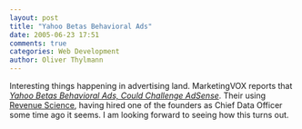 ```yaml
---
layout: post
title: "Yahoo Betas Behavioral Ads"
date: 2005-06-23 17:51
comments: true
categories: Web Development
author: Oliver Thylmann
---
```



Interesting things happening in advertising land. MarketingVOX reports that
*[Yahoo Betas Behavioral Ads, Could Challenge AdSense](http://www.marketingvox.com/archives/2005/06/23/yahoo_betas_behavioral_ads_could_challenge_adsense/index.php?rss1)*. Their using [Revenue Science](http://www.revenuescience.com/default.asp), having hired one of the founders as Chief Data Officer some time ago it seems. I am looking forward to seeing how this turns out.


